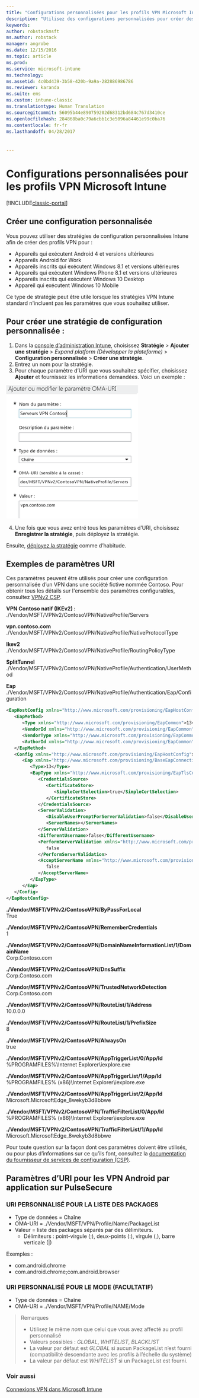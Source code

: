 ```yaml
---
title: "Configurations personnalisées pour les profils VPN Microsoft Intune | Microsoft Docs"
description: "Utilisez des configurations personnalisées pour créer des profils VPN dans Intune."
keywords: 
author: robstackmsft
ms.author: robstack
manager: angrobe
ms.date: 12/15/2016
ms.topic: article
ms.prod: 
ms.service: microsoft-intune
ms.technology: 
ms.assetid: 4c0bd439-3b58-420b-9a9a-282886986786
ms.reviewer: karanda
ms.suite: ems
ms.custom: intune-classic
ms.translationtype: Human Translation
ms.sourcegitcommit: 56095b44e890759202d68312bd684c767d3410ce
ms.openlocfilehash: 284868ba0c79a6cbb1c3e5096a84461e99c0ba76
ms.contentlocale: fr-fr
ms.lasthandoff: 04/28/2017


---
```


# <a name="custom-configurations-for-microsoft-intune-vpn-profiles"></a>Configurations personnalisées pour les profils VPN Microsoft Intune

[!INCLUDE[classic-portal](../includes/classic-portal.md)]

## <a name="create-a-custom-configuration"></a>Créer une configuration personnalisée
Vous pouvez utiliser des stratégies de configuration personnalisées Intune afin de créer des profils VPN pour :

* Appareils qui exécutent Android 4 et versions ultérieures
* Appareils Android for Work
* Appareils inscrits qui exécutent Windows 8.1 et versions ultérieures
* Appareils qui exécutent Windows Phone 8.1 et versions ultérieures
* Appareils inscrits qui exécutent Windows 10 Desktop
* Appareil qui exécutent Windows 10 Mobile

Ce type de stratégie peut être utile lorsque les stratégies VPN Intune standard n'incluent pas les paramètres que vous souhaitez utiliser.

## <a name="to-create-a-custom-configuration-policy"></a>Pour créer une stratégie de configuration personnalisée :

   1. Dans la [console d’administration Intune](https://manage.microsoft.com), choisissez **Stratégie** > **Ajouter une stratégie** > *Expand platform (Développer la plateforme)* > **Configuration personnalisée** > **Créer une stratégie**.
   2. Entrez un nom pour la stratégie.
   3. Pour chaque paramètre d’URI que vous souhaitez spécifier, choisissez **Ajouter** et fournissez les informations demandées. Voici un exemple :

   ![Boîte de dialogue de configuration personnalisée de profil VPN](./media/Intune_Add_VPN_URI.png)

   4.  Une fois que vous avez entré tous les paramètres d’URI, choisissez **Enregistrer la stratégie**, puis déployez la stratégie.

Ensuite, [déployez la stratégie](/intune/deploy-use/manage-settings-and-features-on-your-devices-with-microsoft-intune-policies#deploy-a-configuration-policy) comme d’habitude.

## <a name="example-uri-settings"></a>Exemples de paramètres URI

Ces paramètres peuvent être utilisés pour créer une configuration personnalisée d’un VPN dans une société fictive nommée Contoso.
Pour obtenir tous les détails sur l'ensemble des paramètres configurables, consultez [VPNv2 CSP](https://msdn.microsoft.com/library/windows/hardware/dn914776.aspx).

**VPN Contoso natif (IKEv2) :**<br />
./Vendor/MSFT/VPNv2/ContosoVPN/NativeProfile/Servers

**vpn.contoso.com**<br />
./Vendor/MSFT/VPNv2/ContosoVPN/NativeProfile/NativeProtocolType

**Ikev2<br />** ./Vendor/MSFT/VPNv2/ContosoVPN/NativeProfile/RoutingPolicyType

**SplitTunnel**<br />
./Vendor/MSFT/VPNv2/ContosoVPN/NativeProfile/Authentication/UserMethod

**Eap**<br />
./Vendor/MSFT/VPNv2/ContosoVPN/NativeProfile/Authentication/Eap/Configuration
``` xml
<EapHostConfig xmlns="http://www.microsoft.com/provisioning/EapHostConfig">
   <EapMethod>
      <Type xmlns="http://www.microsoft.com/provisioning/EapCommon">13</Type>
      <VendorId xmlns="http://www.microsoft.com/provisioning/EapCommon">0</VendorId>
      <VendorType xmlns="http://www.microsoft.com/provisioning/EapCommon">0</VendorType>
      <AuthorId xmlns="http://www.microsoft.com/provisioning/EapCommon">0</AuthorId>
   </EapMethod>
   <Config xmlns="http://www.microsoft.com/provisioning/EapHostConfig">
      <Eap xmlns="http://www.microsoft.com/provisioning/BaseEapConnectionPropertiesV1">
         <Type>13</Type>
         <EapType xmlns="http://www.microsoft.com/provisioning/EapTlsConnectionPropertiesV1">
            <CredentialsSource>
               <CertificateStore>
                  <SimpleCertSelection>true</SimpleCertSelection>
               </CertificateStore>
            </CredentialsSource>
            <ServerValidation>
               <DisableUserPromptForServerValidation>false</DisableUserPromptForServerValidation>
               <ServerNames></ServerNames>
            </ServerValidation>
            <DifferentUsername>false</DifferentUsername>
            <PerformServerValidation xmlns="http://www.microsoft.com/provisioning/EapTlsConnectionPropertiesV2">
               false
            </PerformServerValidation>
            <AcceptServerName xmlns="http://www.microsoft.com/provisioning/EapTlsConnectionPropertiesV2">
               false
            </AcceptServerName>
         </EapType>
      </Eap>
   </Config>
</EapHostConfig>
```
**./Vendor/MSFT/VPNv2/ContosoVPN/ByPassForLocal**<br />
True

**./Vendor/MSFT/VPNv2/ContosoVPN/RememberCredentials**<br />
1

**./Vendor/MSFT/VPNv2/ContosoVPN/DomainNameInformationList/1/DomainName**<br />
Corp.Contoso.com

**./Vendor/MSFT/VPNv2/ContosoVPN/DnsSuffix**<br />
Corp.Contoso.com

**./Vendor/MSFT/VPNv2/ContosoVPN/TrustedNetworkDetection**<br />
Corp.Contoso.com

**./Vendor/MSFT/VPNv2/ContosoVPN/RouteList/1/Address**<br />
10.0.0.0

**./Vendor/MSFT/VPNv2/ContosoVPN/RouteList/1/PrefixSize**<br />
8

**./Vendor/MSFT/VPNv2/ContosoVPN/AlwaysOn**<br />
true

**./Vendor/MSFT/VPNv2/ContosoVPN/AppTriggerList/0/App/Id**<br />
%PROGRAMFILES%\Internet Explorer\iexplore.exe

**./Vendor/MSFT/VPNv2/ContosoVPN/AppTriggerList/1/App/Id**<br />
%PROGRAMFILES% (x86)\Internet Explorer\iexplore.exe

**./Vendor/MSFT/VPNv2/ContosoVPN/AppTriggerList/2/App/Id**<br />
Microsoft.MicrosoftEdge_8wekyb3d8bbwe

**./Vendor/MSFT/VPNv2/ContosoVPN/TrafficFilterList/0/App/Id**<br />
%PROGRAMFILES% (x86)\Internet Explorer\iexplore.exe

**./Vendor/MSFT/VPNv2/ContosoVPN/TrafficFilterList/1/App/Id**<br />
Microsoft.MicrosoftEdge_8wekyb3d8bbwe

Pour toute question sur la façon dont ces paramètres doivent être utilisés, ou pour plus d’informations sur ce qu’ils font, consultez la [documentation du fournisseur de services de configuration (CSP)](https://msdn.microsoft.com/library/windows/hardware/dn914776(v=vs.85).aspx).

## <a name="uri-settings-for-android-per-app-vpn-on-pulsesecure"></a>Paramètres d’URI pour les VPN Android par application sur PulseSecure
### <a name="custom-uri-for-package-list"></a>URI PERSONNALISÉ POUR LA LISTE DES PACKAGES
-  Type de données = Chaîne
-  OMA-URI = ./Vendor/MSFT/VPN/Profile/Name/PackageList
-  Valeur = liste des packages séparés par des délimiteurs.
   - Délimiteurs : point-virgule (;), deux-points (:), virgule (,), barre verticale (|)

Exemples :
- com.android.chrome
- com.android.chrome;com.android.browser

### <a name="custom-uri-for-mode-optional"></a>URI PERSONNALISÉ POUR LE MODE (FACULTATIF)
- Type de données = Chaîne
- OMA-URI = ./Vendor/MSFT/VPN/Profile/NAME/Mode

> Remarques
> - Utilisez le même *nom* que celui que vous avez affecté au profil personnalisé
> - Valeurs possibles : *GLOBAL*, *WHITELIST*, *BLACKLIST*
> - La valeur par défaut est *GLOBAL* si aucun PackageList n’est fourni (compatibilité descendante avec les profils à l’échelle du système)
> - La valeur par défaut est *WHITELIST* si un PackageList est fourni.


### <a name="see-also"></a>Voir aussi
[Connexions VPN dans Microsoft Intune](vpn-connections-in-microsoft-intune.md)

